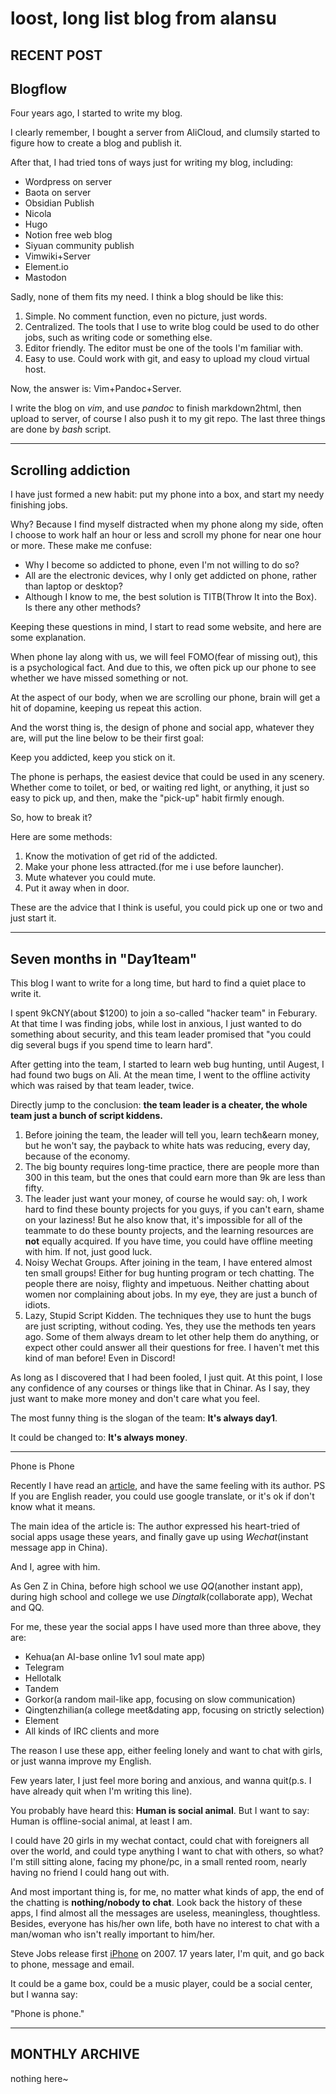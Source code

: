 # loost, long list blog from alansu

## RECENT POST

## Blogflow

Four years ago, I started to write my blog.

I clearly remember, I bought a server from AliCloud, and clumsily started to figure how to create a blog and publish it.

After that, I had tried tons of ways just for writing my blog, including:

- Wordpress on server
- Baota on server
- Obsidian Publish
- Nicola
- Hugo
- Notion free web blog
- Siyuan community publish
- Vimwiki+Server
- Element.io
- Mastodon

Sadly, none of them fits my need. I think a blog should be like this:

1. Simple. No comment function, even no picture, just words.
2. Centralized. The tools that I use to write blog could be used to do other jobs, such as writing code or something else.
3. Editor friendly. The editor must be one of the tools I\'m familiar with.
4. Easy to use. Could work with git, and easy to upload my cloud virtual host.

Now, the answer is: Vim+Pandoc+Server.

I write the blog on *vim*, and use *pandoc* to finish markdown2html, then upload to server, of course I also push it to my git repo. The last three things are done by *bash* script.

---

## Scrolling addiction

I have just formed a new habit: put my phone into a box, and start my needy finishing jobs.

Why? Because I find myself distracted when my phone along my side, often I choose to work half an hour or less and scroll my phone for near one hour or more. These make me confuse:

- Why I become so addicted to phone, even I\'m not willing to do so?
- All are the electronic devices, why I only get addicted on phone, rather than laptop or desktop?
- Although I know to me, the best solution is TITB(Throw It into the Box). Is there any other methods?

Keeping these questions in mind, I start to read some website, and here are some explanation.

When phone lay along with us, we will feel FOMO(fear of missing out), this is a psychological fact. And due to this, we often pick up our phone to see whether we have missed something or not.

At the aspect of our body, when we are scrolling our phone, brain will get a hit of dopamine, keeping us repeat this action.

And the worst thing is, the design of phone and social app, whatever they are, will put the line below to be their first goal:

Keep you addicted, keep you stick on it.

The phone is perhaps, the easiest device that could be used in any scenery. Whether come to toilet, or bed, or waiting red light, or anything, it just so easy to pick up, and then, make the \"pick-up\" habit firmly enough.

So, how to break it?

Here are some methods:

1. Know the motivation of get rid of the addicted.
2. Make your phone less attracted.(for me i use before launcher).
3. Mute whatever you could mute.
4. Put it away when in door.

These are the advice that I think is useful, you could pick up one or two and just start it.

---

## Seven months in \"Day1team\"

This blog I want to write for a long time, but hard to find a quiet place to write it.

I spent 9kCNY(about $1200) to join a so-called \"hacker team\" in Feburary. At that time I was finding jobs, while lost in anxious, I just wanted to do something about security, and this team leader promised that \"you could dig several bugs if you spend time to learn hard\".

After getting into the team, I started to learn web bug hunting, until Augest, I had found two bugs on Ali. At the mean time, I went to the offline activity which was raised by that team leader, twice.

Directly jump to the conclusion: **the team leader is a cheater, the whole team just a bunch of script kiddens.**

1. Before joining the team, the leader will tell you, learn tech&earn money, but he won\'t say, the payback to white hats was reducing, every day, because of the economy.
2. The big bounty requires long-time practice, there are people more than 300 in this team, but the ones that could earn more than 9k are less than fifty.
3. The leader just want your money, of course he would say: oh, I work hard to find these bounty projects for you guys, if you can\'t earn, shame on your laziness! But he also know that, it\'s impossible for all of the teammate to do these bounty projects, and the learning resources are **not** equally acquired. If you have time, you could have offline meeting with him. If not, just good luck.
4. Noisy Wechat Groups. After joining in the team, I have entered almost ten small groups! Either for bug hunting program or tech chatting. The people there are noisy, flighty and impetuous. Neither chatting about women nor complaining about jobs. In my eye, they are just a bunch of idiots.
5. Lazy, Stupid Script Kidden. The techniques they use to hunt the bugs are just scripting, without coding. Yes, they use the methods ten years ago. Some of them always dream to let other help them do anything, or expect other could answer all their questions for free. I haven\'t met this kind of man before! Even in Discord!

As long as I discovered that I had been fooled, I just quit. At this point, I lose any confidence of any courses or things like that in Chinar. As I say, they just want to make more money and don\'t care what you feel.

The most funny thing is the slogan of the team: **It\'s always day1**.

It could be changed to: **It\'s always money**.

---

Phone is Phone

Recently I have read an [article](https://www.jianshu.com/p/b3d54e14a49b), and have the same feeling with its author. PS If you are English reader, you could use google translate, or it's ok if don't know what it means.

The main idea of the article is: The author expressed his heart-tried of social apps usage these years, and finally gave up using *Wechat*(instant message app in China).

And I, agree with him.

As Gen Z in China, before high school we use *QQ*(another instant app), during high school and college we use *Dingtalk*(collaborate app), Wechat and QQ.

For me, these year the social apps I have used more than three above, they are:

- Kehua(an AI-base online 1v1 soul mate app)
- Telegram
- Hellotalk
- Tandem
- Gorkor(a random mail-like app, focusing on slow communication)
- Qingtenzhilian(a college meet&dating app, focusing on strictly selection)
- Element
- All kinds of IRC clients
and more

The reason I use these app, either feeling lonely and want to chat with girls, or just wanna improve my English.

Few years later, I just feel more boring and anxious, and wanna quit(p.s. I have already quit when I'm writing this line).

You probably have heard this: **Human is social animal**. But I want to say: Human is offline-social animal, at least I am.

I could have 20 girls in my wechat contact, could chat with foreigners all over the world, and could type anything I want to chat with others, so what? I'm still sitting alone, facing my phone/pc, in a small rented room, nearly having no friend I could hang out with.

And most important thing is, for me, no matter what kinds of app, the end of the chatting is **nothing/nobody to chat**. Look back the history of these apps, I find almost all the messages are useless, meaningless, thoughtless. Besides, everyone has his/her own life, both have no interest to chat with a man/woman who isn't really important to him/her.

Steve Jobs release first [iPhone](https://en.wikipedia.org/wiki/IPhone_(1st_generation)) on 2007. 17 years later, I'm quit, and go back to phone, message and email.

It could be a game box, could be a music player, could be a social center, but I wanna say:

"Phone is phone."

---

## MONTHLY ARCHIVE

nothing here~
